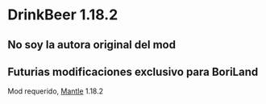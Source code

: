 # DrinkBeer 1.18.2


## No soy la autora original del mod
## Futurias modificaciones exclusivo para BoriLand

Mod requerido, [Mantle](https://www.curseforge.com/minecraft/mc-mods/mantle) 1.18.2
